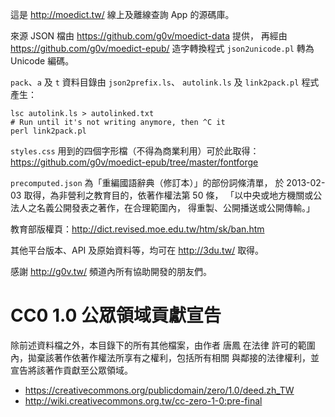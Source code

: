 這是 http://moedict.tw/ 線上及離線查詢 App 的源碼庫。

來源 JSON 檔由 https://github.com/g0v/moedict-data 提供，
再經由 https://github.com/g0v/moedict-epub/ 造字轉換程式
`json2unicode.pl` 轉為 Unicode 編碼。

`pack`、`a` 及 `t` 資料目錄由 `json2prefix.ls`、
`autolink.ls` 及 `link2pack.pl` 程式產生：

```
lsc autolink.ls > autolinked.txt
# Run until it's not writing anymore, then ^C it
perl link2pack.pl
```

`styles.css` 用到的四個字形檔（不得為商業利用）可於此取得：
https://github.com/g0v/moedict-epub/tree/master/fontforge

`precomputed.json` 為「重編國語辭典（修訂本）」的部份詞條清單，
於 2013-02-03 取得，為非營利之教育目的，依著作權法第 50 條，
「以中央或地方機關或公法人之名義公開發表之著作，在合理範圍內，
得重製、公開播送或公開傳輸。」

教育部版權頁：http://dict.revised.moe.edu.tw/htm/sk/ban.htm

其他平台版本、API 及原始資料等，均可在 http://3du.tw/ 取得。

感謝 http://g0v.tw/ 頻道內所有協助開發的朋友們。

# CC0 1.0 公眾領域貢獻宣告

除前述資料檔之外，本目錄下的所有其他檔案，由作者 唐鳳 在法律
許可的範圍內，拋棄該著作依著作權法所享有之權利，包括所有相關
與鄰接的法律權利，並宣告將該著作貢獻至公眾領域。

* <https://creativecommons.org/publicdomain/zero/1.0/deed.zh_TW>
* <http://wiki.creativecommons.org.tw/cc-zero-1-0:pre-final>
